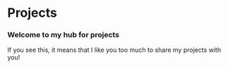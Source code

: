 # Projects

### Welcome to my hub for projects

If you see this, it means that I like you too much to share my projects with you!
